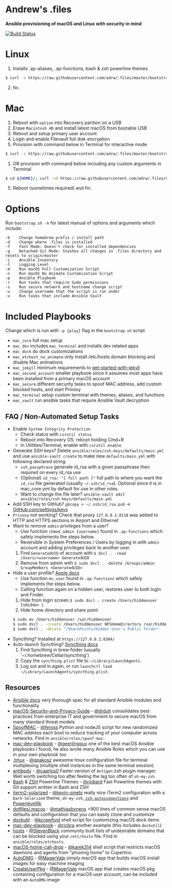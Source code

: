 Andrew's .files
===
**Ansible provisioning of macOS and Linux with security in mind**

[![Build Status](https://travis-ci.org/adrw/.files.svg?branch=master)](https://travis-ci.org/adrw/.files)

Linux
===
1. Installs .ap-aliases, .ap-functions, bash & zsh powerline themes
```Bash
$ curl -s https://raw.githubusercontent.com/adrw/.files/master/bootstrap.sh | bash -s
```
2. fin.

Mac
===
1. Reboot with `option` into Recovery parition on a USB
1. Erase `Macintosh HD` and install latest macOS from bootable USB
1. Reboot and setup primary user account
1. Login and enable Filevault full disk encryption
1. Provision with command below in Terminal for interactive mode
```Bash
$ curl -s https://raw.githubusercontent.com/adrw/.files/master/bootstrap.sh | bash -s
```
1. OR provision with command below including any custom arguments in Terminal
```Bash
$ cd ${HOME}/; curl -sO https://raw.githubusercontent.com/adrw/.files/master/bootstrap.sh; chmod +x ${HOME}/bootstrap.sh; ${HOME}/bootstrap.sh; rm ${HOME}/bootstrap.sh
```
5. Reboot (sometimes required) and fin.

Options
===
Run `bootstrap.sh -h` for latest manual of options and arguments which include:
```
-b    Change homebrew prefix / install path
-d    Change where .files is installed
-f    Fast Mode: Doesn't check for installed dependencies
-g    Detached Git Mode: Stashes all changes in .files directory and resets to origin/master
-i    Ansible Inventory
-l    Logging Level
-m    Run macOS Full Customization Script
-n    Run macOS No Animate Customization Script
-p    Ansible Playbook
-r    Run tasks that require Sudo permissions
-s    Run secure network and hostname change script
-u    Change username that the script is run under
-v    Run tasks that include Ansible Vault
```

Included Playbooks
===
Change which is run with  `-p {play}` flag in the `bootstrap.sh` script
- `mac_core` full mac setup
- `mac_dev` includes `mac_terminal` and installs dev related apps
- `mac_dock` do dock customizations
- `mac_etchost_no_animate` only install /etc/hosts domain blocking and disable Mac animations
- `mac_jekyll` minimum requirements to [get-started-with-jekyll](https://github.com/adrw/get-started-with-jekyll)
- `mac_second_account` smaller playbook since it assumes most apps have been installed from a primary macOS account
- `mac_secure` different security tasks to spoof MAC address, add custom blocked hosts, and start Privoxy
- `mac_terminal` setup custom terminal with themes, aliases, and functions
- `mac_vault` run ansible tasks that require Ansible Vault decryption

FAQ / Non-Automated Setup Tasks
---
- Enable `System Integrity Protection`
  - Check status with `csrutil status`
  - Reboot into Recovery OS: reboot holding Cmd+R
  - In Utilities/Terminal, enable with `csrutil enable`
- Generate SSH keys? Delete `ansible/roles/ssh-keys/defaults/main.yml` and use `ansible-vault create` to make new `defaults/main.yml` with following declared string:
  - `ssh_passphrase` generate id_rsa with a given passphrase then required on every id_rsa use
  - (Optional) `id_rsa: "{ full path }"` full path to where you want the `id_rsa` file generated (usually `~/.ssh/id_rsa`). Optional since it is in mac_core.yml by default for use in other roles.
  - Want to change the file later? `ansible-vault edit ansible/roles/ssh-keys/defaults/main.yml`
- Add SSH key to GitHub? `pbcopy < ~/.ssh/id_rsa.pub` -> [GitHub.com/settings/keys](https://github.com/settings/keys)
- `Privoxy` not working? Check that proxy `127.0.0.1:8118` was added to HTTP and HTTPS sections in Airport and Ethernet
- Want to remove `admin` privileges from a user?
  - Use function `chmod_admin {username}` found in `.ap-functions` which safely implements the steps below. 
  - Reversible in System Preferences / Users by logging in with `admin` account and adding privileges back to another user.
  1. Find `GeneratedUID` of account with `$ dscl . -read /Users/<username> GeneratedUID`
  2. Remove from admin with `$ sudo dscl . -delete /Groups/admin GroupMembers <GeneratedUID>`
- Hide a user profile? [Apple docs](https://support.apple.com/en-us/HT203998)
  - Use function `mv_user` found in `.ap-functions` which safely implements the steps below.
  - Calling function again on a hidden user, restores user to both login and Finder.
  1. Hide from login screen `$ sudo dscl . create /Users/hiddenuser IsHidden 1`
  2. Hide home directory and share point
    ```Bash
    $ sudo mv /Users/hiddenuser /var/hiddenuser
    $ sudo dscl . -create /Users/hiddenuser NFSHomeDirectory /var/hiddenuser
    $ sudo dscl . -delete "/SharePoints/Hidden User's Public Folder"
    ```
- Syncthing? Installed at `https://127.0.0.1:8384/`
- Auto-launch Syncthing? [Syncthing docs](https://github.com/syncthing/syncthing/tree/master/etc/macosx-launchd)
  1. Find Syncthing in brew folder (usually '~/.homebrew/Cellar/syncthing')
  1. Copy the `syncthing.plist` file to `~/Library/LaunchAgents`.
  1. Log out and in again, or run `launchctl load
   ~/Library/LaunchAgents/syncthing.plist`.

Resources
---
- [Ansible docs](https://docs.ansible.com/ansible/) very thorough spec for all standard Ansible modules and functionality
- [macOS-Security-and-Privacy-Guide](https://github.com/drduh/macOS-Security-and-Privacy-Guide) - [@drduh](https://github.com/drduh) consolidates best practices from enterprise IT and government to secure macOS from many standard threat models
- [SpoofMAC](https://github.com/feross/SpoofMAC) - [@feross](https://github.com/feross) Python and nodeJS script for new randomized MAC address each boot to reduce tracking of your computer across networks. Find in `ansible/roles/spoof-mac`.
- [mac-dev-playbook](https://github.com/geerlingguy/mac-dev-playbook) - [@geerlingguy](https://github.com/geerlingguy) one of the best macOS Ansible playbooks I found, he also wrote many Ansible Roles which you can use in your own playbook too
- [.tmux](https://github.com/gpakosz/.tmux) - [@gpakosz](https://github.com/gpakosz) awesome tmux configuration file for terminal multiplexing (multiple shell instances in the same terminal session)
- [antibody](https://github.com/getantibody/antibody) - [@caarlos0](https://github.com/caarlos0) Faster version of `Antigen` zsh plugin manager. Well worth switching too after feeling the lag too often of `oh-my-zsh`
- [Bash](https://github.com/riobard/bash-powerline) & [ZSH](https://github.com/riobard/zsh-powerline) Powerline Themes - [@riobard](https://github.com/riobard) Fast Powerline themes with Git support written in Bash and ZSH
- [iterm2-solarized](https://gist.github.com/kevin-smets/8568070) - [@kevin-smets](https://github.com/kevin-smets) really nice iTerm2 configuration with a `Dark-Solarized` theme, `oh-my-zsh`, [`zsh-autosuggestions`](https://github.com/zsh-users/zsh-autosuggestions#oh-my-zsh) and [Powerlevel9k](https://github.com/bhilburn/powerlevel9k)
- [dotfiles/.macos](https://github.com/mathiasbynens/dotfiles) - [@mathiasbynens](https://github.com/mathiasbynens) >900 lines of common sense macOS defaults and configuration that you can easily clone and customize
- [dockutil](https://github.com/kcrawford/dockutil) - [@kcrawford](https://github.com/kcrawford) shell script for customizing macOS dock items
- [mac-dev-playbook](https://github.com/ricbra/mac-dev-playbook) - [@ricbra](https://github.com/ricbra) another example (this includes `dockutil`)
- [hosts](https://github.com/StevenBlack/hosts) - [@StevenBlack](https://github.com/StevenBlack) community built lists of undesirable domains that can be blocked using your `/etc/hosts` file. Find in `ansible/roles/etchosts`.
- [macOS-home-call-drop](https://github.com/karek314/macOS-home-call-drop) - [@karek314](https://github.com/karek314) shell script that restricts macOS daemons and agents from "phoning home" to Cupertino
- [AutoDMG](https://github.com/MagerValp/AutoDMG) - [@MagerValp](https://github.com/MagerValp) simply macOS app that builds macOS install images for easy machine imaging
- [CreateUserPkg](https://github.com/MagerValp/CreateUserPkg) - [@MagerValp](https://github.com/MagerValp) macOS app that creates macOS pkg containing configuration for a macOS user account, can be included with an `AutoDMG` image
